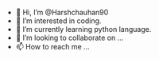 - 👋 Hi, I’m @Harshchauhan90
- 👀 I’m interested in coding.
- 🌱 I’m currently learning python language.
- 💞️ I’m looking to collaborate on ...
- 📫 How to reach me ...

<!---
Harshchauhan90/Harshchauhan90 is a ✨ special ✨ repository because its `README.md` (this file) appears on your GitHub profile.
You can click the Preview link to take a look at your changes.
--->
